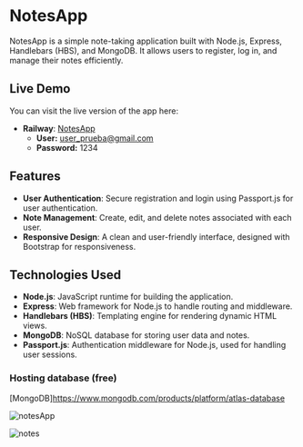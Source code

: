 # NotesApp
NotesApp is a simple note-taking application built with Node.js, Express, Handlebars (HBS), and MongoDB. It allows users to register, log in, and manage their notes efficiently.

## Live Demo
You can visit the live version of the app here:
-   **Railway**: [NotesApp](app-notes-production-cc37.up.railway.app)
    -   **User:** user_prueba@gmail.com
    -   **Password:** 1234

## Features

- **User Authentication**: Secure registration and login using Passport.js for user authentication.
- **Note Management**: Create, edit, and delete notes associated with each user.
- **Responsive Design**: A clean and user-friendly interface, designed with Bootstrap for responsiveness.

## Technologies Used

- **Node.js**: JavaScript runtime for building the application.
- **Express**: Web framework for Node.js to handle routing and middleware.
- **Handlebars (HBS)**: Templating engine for rendering dynamic HTML views.
- **MongoDB**: NoSQL database for storing user data and notes.
- **Passport.js**: Authentication middleware for Node.js, used for handling user sessions.

### Hosting database (free)
[MongoDB]https://www.mongodb.com/products/platform/atlas-database

![notesApp](https://user-images.githubusercontent.com/29615549/63889182-1a080c80-c9a6-11e9-8093-02a93bae6a31.jpg)

![notes](https://user-images.githubusercontent.com/29615549/63889783-4d976680-c9a7-11e9-8251-a5a777810344.jpg)


